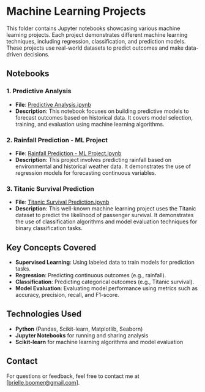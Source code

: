 # Machine Learning Projects

This folder contains Jupyter notebooks showcasing various machine learning projects. Each project demonstrates different machine learning techniques, including regression, classification, and prediction models. These projects use real-world datasets to predict outcomes and make data-driven decisions.

## Notebooks

### 1. **Predictive Analysis**
   - **File**: [Predictive Analysis.ipynb](./Predictive%20Analysis.ipynb)
   - **Description**: This notebook focuses on building predictive models to forecast outcomes based on historical data. It covers model selection, training, and evaluation using machine learning algorithms.

### 2. **Rainfall Prediction - ML Project**
   - **File**: [Rainfall Prediction - ML Project.ipynb](./Rainfall%20Prediction%20-%20ML%20Project.ipynb)
   - **Description**: This project involves predicting rainfall based on environmental and historical weather data. It demonstrates the use of regression models for forecasting continuous variables.

### 3. **Titanic Survival Prediction**
   - **File**: [Titanic Survival Prediction.ipynb](./Titanic%20Survival%20Prediction.ipynb)
   - **Description**: This well-known machine learning project uses the Titanic dataset to predict the likelihood of passenger survival. It demonstrates the use of classification algorithms and model evaluation techniques for binary classification tasks.

## Key Concepts Covered
- **Supervised Learning**: Using labeled data to train models for prediction tasks.
- **Regression**: Predicting continuous outcomes (e.g., rainfall).
- **Classification**: Predicting categorical outcomes (e.g., Titanic survival).
- **Model Evaluation**: Evaluating model performance using metrics such as accuracy, precision, recall, and F1-score.

## Technologies Used
- **Python** (Pandas, Scikit-learn, Matplotlib, Seaborn)
- **Jupyter Notebooks** for running and sharing analysis
- **Scikit-learn** for machine learning algorithms and model evaluation

## Contact
For questions or feedback, feel free to contact me at [brielle.boomer@gmail.com].

